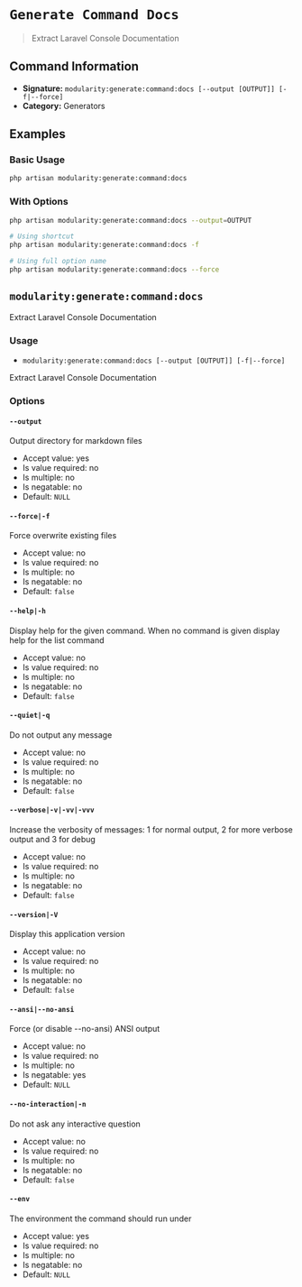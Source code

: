 # `Generate Command Docs`

> Extract Laravel Console Documentation

## Command Information

- **Signature:** `modularity:generate:command:docs [--output [OUTPUT]] [-f|--force]`
- **Category:** Generators


## Examples

### Basic Usage

```bash
php artisan modularity:generate:command:docs
```

### With Options

```bash
php artisan modularity:generate:command:docs --output=OUTPUT
```

```bash
# Using shortcut
php artisan modularity:generate:command:docs -f

# Using full option name
php artisan modularity:generate:command:docs --force
```


`modularity:generate:command:docs`
----------------------------------

Extract Laravel Console Documentation

### Usage

* `modularity:generate:command:docs [--output [OUTPUT]] [-f|--force]`

Extract Laravel Console Documentation

### Options

#### `--output`

Output directory for markdown files

* Accept value: yes
* Is value required: no
* Is multiple: no
* Is negatable: no
* Default: `NULL`

#### `--force|-f`

Force overwrite existing files

* Accept value: no
* Is value required: no
* Is multiple: no
* Is negatable: no
* Default: `false`

#### `--help|-h`

Display help for the given command. When no command is given display help for the list command

* Accept value: no
* Is value required: no
* Is multiple: no
* Is negatable: no
* Default: `false`

#### `--quiet|-q`

Do not output any message

* Accept value: no
* Is value required: no
* Is multiple: no
* Is negatable: no
* Default: `false`

#### `--verbose|-v|-vv|-vvv`

Increase the verbosity of messages: 1 for normal output, 2 for more verbose output and 3 for debug

* Accept value: no
* Is value required: no
* Is multiple: no
* Is negatable: no
* Default: `false`

#### `--version|-V`

Display this application version

* Accept value: no
* Is value required: no
* Is multiple: no
* Is negatable: no
* Default: `false`

#### `--ansi|--no-ansi`

Force (or disable --no-ansi) ANSI output

* Accept value: no
* Is value required: no
* Is multiple: no
* Is negatable: yes
* Default: `NULL`

#### `--no-interaction|-n`

Do not ask any interactive question

* Accept value: no
* Is value required: no
* Is multiple: no
* Is negatable: no
* Default: `false`

#### `--env`

The environment the command should run under

* Accept value: yes
* Is value required: no
* Is multiple: no
* Is negatable: no
* Default: `NULL`